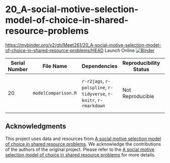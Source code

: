 # 20_A-social-motive-selection-model-of-choice-in-shared-resource-problems

https://mybinder.org/v2/gh/Meet261/20_A-social-motive-selection-model-of-choice-in-shared-resource-problems/HEAD
Launch Online [![Binder](https://mybinder.org/badge_logo.svg)](https://mybinder.org/v2/gh/Meet261/20_A-social-motive-selection-model-of-choice-in-shared-resource-problems/HEAD)

| **Serial Number** | **File Name**              | **Dependencies**                                          | **Reproducibility Status** | **Issue/Obstacle**                                                                                     |
|-------------------|----------------------------|-----------------------------------------------------------|----------------------------|--------------------------------------------------------------------------------------------------------|
| 20                | `modelComparison.R`    | `r-r2jags`, `r-polspline`, `r-tidyverse`, `r-knitr`, `r-rmarkdown` | Not Reproducible           | All libraries are getting installed successfully, but the dataset `hungerAffectsSocialDecisions.csv` is loaded from a local path, making it inaccessible in the Binder environment. |

## Acknowledgments

This project uses data and resources from [A social motive selection model of choice in shared resource problems](https://osf.io/meh5w/). We acknowledge the contributions of the authors of the original project. Please refer to the [A social motive selection model of choice in shared resource problems](https://osf.io/meh5w/) for more details.


